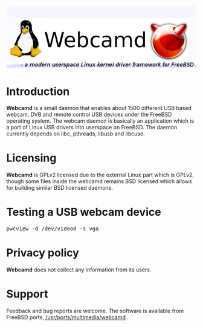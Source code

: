 <CENTER><IMG SRC="https://raw.githubusercontent.com/hselasky/webcamd/main/www/webcamd_logo.png"></IMG></CENTER>

# Introduction

<B>Webcamd</B> is a small daemon that enables about 1500 different USB
based webcam, DVB and remote control USB devices under the FreeBSD
operating system. The webcam daemon is basically an application which
is a port of Linux USB drivers into userspace on FreeBSD. The daemon
currently depends on libc, pthreads, libusb and libcuse.

# Licensing

<B>Webcamd</B> is GPLv2 licensed due to the external Linux part which
is GPLv2, though some files inside the webcamd remains BSD licensed
which allows for building similar BSD licensed daemons.

# Testing a USB webcam device

<PRE>
pwcview -d /dev/video0 -s vga
</PRE>

# Privacy policy

<B>Webcamd</B> does not collect any information from its users.

# Support

Feedback and bug reports are welcome. The software is available from FreeBSD ports, <A HREF="https://www.freshports.org/multimedia/webcamd">/usr/ports/multimedia/webcamd</A> .
